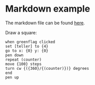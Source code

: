 <script type="text/javascript" src="ScratchLN.js" charset="utf-8"></script>

<script>
    window.onload = function() {
        scratchLN.scratchify(".language-scratch",{media: '/scratch-LN/example/static/blocks-media/'});
    };
</script>

# Markdown example
The markdown file can be found [here](https://raw.githubusercontent.com/scratch4d/scratch-LN/gh-pages/example/markdown_example.md).



Draw a square:

```scratch
when greenflag clicked
set [teller] to {4}
go to x: {0} y: {0}
pen down
repeat (counter)
move {100} steps
turn cw {({360}/{(counter)})} degrees
end
pen up
```
